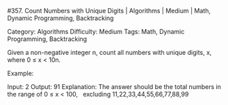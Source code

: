 #357. Count Numbers with Unique Digits | Algorithms | Medium | Math, Dynamic Programming, Backtracking

Category: Algorithms
Difficulty: Medium
Tags: Math, Dynamic Programming, Backtracking

Given a non-negative integer n, count all numbers with unique digits, x, where 0 ≤ x < 10n.


Example:


Input: 2
Output: 91 
Explanation: The answer should be the total numbers in the range of 0 ≤ x < 100, 
             excluding 11,22,33,44,55,66,77,88,99



